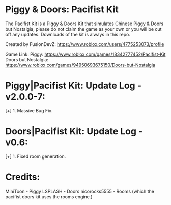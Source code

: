 # Piggy & Doors: Pacifist Kit
The Pacifist Kit is a Piggy & Doors Kit that simulates Chinese Piggy & Doors but Nostalgia, please do not claim the game as your own or you will be cut off any updates.
Downloads of the kit is always in this repo.

Created by FusionDevZ: https://www.roblox.com/users/4775253073/profile

Game Link: 
Piggy: https://www.roblox.com/games/18342777452/Pacifist-Kit
Doors but Nostalgia: https://www.roblox.com/games/94950693675150/Doors-but-Nostalgia

# Piggy|Pacifist Kit: Update Log - v2.0.0-7:
[+] 1. Massive Bug Fix.

# Doors|Pacifist Kit: Update Log - v0.6:
[+] 1. Fixed room generation.

# Credits:
MiniToon - Piggy
LSPLASH - Doors
nicorocks5555 - Rooms (which the pacifist doors kit uses the rooms engine.)
